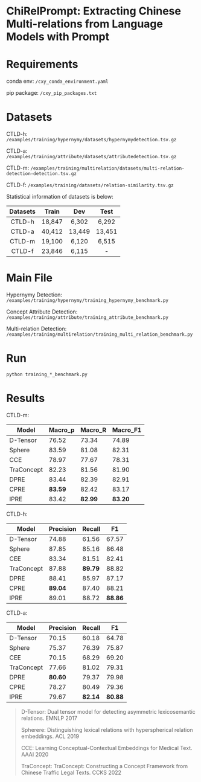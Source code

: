 # ChiRelPrompt:  Extracting Chinese Multi-relations from Language Models with Prompt


# Requirements

conda env: `/cxy_conda_environment.yaml`

pip package: `/cxy_pip_packages.txt`

# Datasets

CTLD-h: `/examples/training/hypernymy/datasets/hypernymydetection.tsv.gz`

CTLD-a: `/examples/training/attribute/datasets/attributedetection.tsv.gz`

CTLD-m: `/examples/training/multirelation/datasets/multi-relation-detection-detection.tsv.gz`

CTLD-f: `/examples/training/datasets/relation-similarity.tsv.gz`

Statistical information of datasets is below:

| Datasets | Train  |  Dev   |  Test  |
| :------: | :----: | :----: | :----: |
|  CTLD-h  | 18,847 | 6,302  | 6,292  |
|  CTLD-a  | 40,412 | 13,449 | 13,451 |
|  CTLD-m  | 19,100 | 6,120  | 6,515  |
|  CTLD-f  | 23,846 | 6,115  |   -    |

# Main File

Hypernymy Detection: `/examples/training/hypernymy/training_hypernymy_benchmark.py`

Concept Attribute Detection: `/examples/training/attribute/training_attribute_benchmark.py`

Multi-relation Detection: `/examples/training/multirelation/training_multi_relation_benchmark.py`

# Run

```
python training_*_benchmark.py
```

# Results

CTLD-m:

| Model    |  Macro_p   | Macro_R   | Macro_F1  |
| -------- |  --------- | --------- | --------- |
| D-Tensor |  76.52     | 73.34     | 74.89     |
| Sphere   |  83.59     | 81.08     | 82.31     |
| CCE      |  78.97     | 77.67     | 78.31     |
|TraConcept|  82.23     | 81.56     | 81.90     |
| DPRE     |  83.44     | 82.39     | 82.91     |
| CPRE     |  **83.59** | 82.42     | 83.17     |
| IPRE     |  83.42     | **82.99** | **83.20** |

CTLD-h:

| Model    | Precision | Recall    | F1        |
| -------- | --------- | --------- | --------- | 
| D-Tensor | 74.88     | 61.56     | 67.57     | 
| Sphere   | 87.85     | 85.16     | 86.48     | 
| CEE      | 83.34     | 81.51     | 82.41     | 
|TraConcept| 87.88     | **89.79** | 88.82     | 
| DPRE     | 88.41     | 85.97     | 87.17     | 
| CPRE     | **89.04** | 87.40     | 88.21     | 
| IPRE     | 89.01     | 88.72     | **88.86** | 

CTLD-a:

| Model    | Precision | Recall    | F1        |
| -------- | --------- | --------- | --------- | 
| D-Tensor | 70.15     | 60.18     | 64.78     | 
| Sphere   | 75.37     | 76.39     | 75.87     | 
| CEE      | 70.15     | 68.29     | 69.20     | 
|TraConcept| 77.66     | 81.02     | 79.31     | 
| DPRE     | **80.60** | 79.37     | 79.98     | 
| CPRE     | 78.27     | 80.49     | 79.36     | 
| IPRE     | 79.67     | **82.14** | **80.88** | 

> D-Tensor: Dual tensor model for detecting asymmetric lexicosemantic relations. EMNLP 2017
>
> Spherere: Distinguishing lexical relations with hyperspherical relation embeddings. ACL 2019
>
> CCE: Learning Conceptual-Contextual Embeddings for Medical Text. AAAI 2020
>
> TraConcept: TraConcept: Constructing a Concept Framework from Chinese Traffic Legal Texts. CCKS 2022
>
